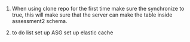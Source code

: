1. When using clone repo for the first time make sure the synchronize to true, this will make sure that the server can make the table inside assessment2 schema.

2. to do list
set up ASG 
set up elastic cache
